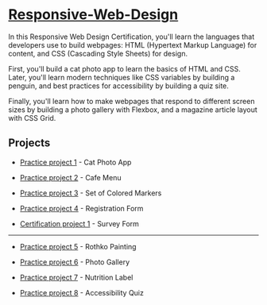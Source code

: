 # [Responsive-Web-Design](https://www.freecodecamp.org/learn/2022/responsive-web-design)

In this Responsive Web Design Certification, you'll learn the languages that developers use to build webpages: HTML (Hypertext Markup Language) for content, and CSS (Cascading Style Sheets) for design.

First, you'll build a cat photo app to learn the basics of HTML and CSS. Later, you'll learn modern techniques like CSS variables by building a penguin, and best practices for accessibility by building a quiz site.

Finally, you'll learn how to make webpages that respond to different screen sizes by building a photo gallery with Flexbox, and a magazine article layout with CSS Grid.

Projects
---  
- [Practice project 1](CatPhotoApp) - Cat Photo App

- [Practice project 2](CafeMenu) - Cafe Menu

- [Practice project 3](ColoredMarkers) - Set of Colored Markers

- [Practice project 4](RegistrationForm) - Registration Form

- [Certification project 1](Survey_Form) - Survey Form

---
- [Practice project 5](RothkoPainting) - Rothko Painting

- [Practice project 6](PhotoGallery) - Photo Gallery

- [Practice project 7](NutritionLabel) - Nutrition Label

- [Practice project 8](AccessibilityQuiz) - Accessibility Quiz
